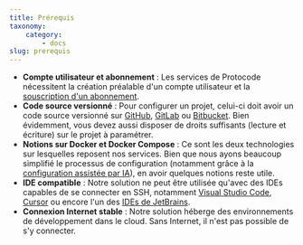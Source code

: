 ```yaml
---
title: Prérequis
taxonomy:
    category:
        - docs
slug: prerequis
---
```


* **Compte utilisateur et abonnement** : Les services de Protocode nécessitent la création préalable d'un compte utilisateur et la [souscription d'un abonnement](/abonnements-facturation/formules-dabonnements).
* **Code source versionné** : Pour configurer un projet, celui-ci doit avoir un code source versionné sur [GitHub](https://github.com), [GitLab](https://gitlab.com) ou [Bitbucket](https://bitbucket.org). Bien évidemment, vous devez aussi disposer de droits suffisants (lecture et écriture) sur le projet à paramétrer.
* **Notions sur Docker et Docker Compose** : Ce sont les deux technologies sur lesquelles reposent nos services. Bien que nous ayons beaucoup simplifié le processus de configuration (notamment grâce à la [configuration assistée par IA](/configurer-son-projet/configuration-par-ia)), en avoir quelques notions reste utile.
* **IDE compatible** : Notre solution ne peut être utilisée qu'avec des IDEs capables de se connecter en SSH, notamment [Visual Studio Code](https://code.visualstudio.com/), [Cursor](https://www.cursor.com/) ou encore l'un des [IDEs de JetBrains](https://www.jetbrains.com/ides/).
* **Connexion Internet stable** : Notre solution héberge des environnements de développement dans le cloud. Sans Internet, il n'est pas possible de s'y connecter.
